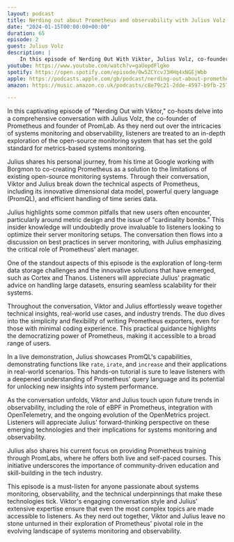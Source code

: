 ```yaml
---
layout: podcast
title: Nerding out about Prometheus and observability with Julius Volz, PromLabs/Prometheus
date: "2024-01-15T00:00:00+00:00"
duration: 65
episode: 2
guest: Julius Volz
description: |
    In this episode of Nerding Out With Viktor, Julius Volz, co-founder of Prometheus, discusses the development and technical intricacies of Prometheus, best practices for server monitoring, unique use cases, and future trends in observability, while also providing a live demonstration of PromQL and insights into his current educational initiatives with PromLabs.
youtube: https://www.youtube.com/watch?v=gaUopdFlgko
spotify: https://open.spotify.com/episode/0w5ZCYcvJ3HHq4xNGEjWbb
apple: https://podcasts.apple.com/gb/podcast/nerding-out-about-prometheus-and-observability-with/id1722663295?i=1000639810962
amazon: https://music.amazon.co.uk/podcasts/c8e79c21-2dde-4597-b9fb-257ecbc2bf29/episodes/c2bfb1bf-86bc-420b-b76c-101903a5f982/nerding-out-with-viktor-nerding-out-about-prometheus-and-observability-with-julius-volz-promlabs-prometheus

---
```


In this captivating episode of "Nerding Out with Viktor," co-hosts delve into a comprehensive conversation with Julius Volz, the co-founder of Prometheus and founder of PromLab. As they nerd out over the intricacies of systems monitoring and observability, listeners are treated to an in-depth exploration of the open-source monitoring system that has set the gold standard for metrics-based systems monitoring.

Julius shares his personal journey, from his time at Google working with Borgmon to co-creating Prometheus as a solution to the limitations of existing open-source monitoring systems. Through their conversation, Viktor and Julius break down the technical aspects of Prometheus, including its innovative dimensional data model, powerful query language (PromQL), and efficient handling of time series data.

Julius highlights some common pitfalls that new users often encounter, particularly around metric design and the issue of "cardinality bombs." This insider knowledge will undoubtedly prove invaluable to listeners looking to optimize their server monitoring setups. The conversation then flows into a discussion on best practices in server monitoring, with Julius emphasizing the critical role of Prometheus' alert manager.

One of the standout aspects of this episode is the exploration of long-term data storage challenges and the innovative solutions that have emerged, such as Cortex and Thanos. Listeners will appreciate Julius' pragmatic advice on handling large datasets, ensuring seamless scalability for their systems.

Throughout the conversation, Viktor and Julius effortlessly weave together technical insights, real-world use cases, and industry trends. The duo dives into the simplicity and flexibility of writing Prometheus exporters, even for those with minimal coding experience. This practical guidance highlights the democratizing power of Prometheus, making it accessible to a broad range of users.

In a live demonstration, Julius showcases PromQL's capabilities, demonstrating functions like `rate`, `irate`, and `increase` and their applications in real-world scenarios. This hands-on tutorial is sure to leave listeners with a deepened understanding of Prometheus' query language and its potential for unlocking new insights into system performance.

As the conversation unfolds, Viktor and Julius touch upon future trends in observability, including the role of eBPF in Prometheus, integration with OpenTelemetry, and the ongoing evolution of the OpenMetrics project. Listeners will appreciate Julius' forward-thinking perspective on these emerging technologies and their implications for systems monitoring and observability.

Julius also shares his current focus on providing Prometheus training through PromLabs, where he offers both live and self-paced courses. This initiative underscores the importance of community-driven education and skill-building in the tech industry.

This episode is a must-listen for anyone passionate about systems monitoring, observability, and the technical underpinnings that make these technologies tick. Viktor's engaging conversation style and Julius' extensive expertise ensure that even the most complex topics are made accessible to listeners. As they nerd out together, Viktor and Julius leave no stone unturned in their exploration of Prometheus' pivotal role in the evolving landscape of systems monitoring and observability.